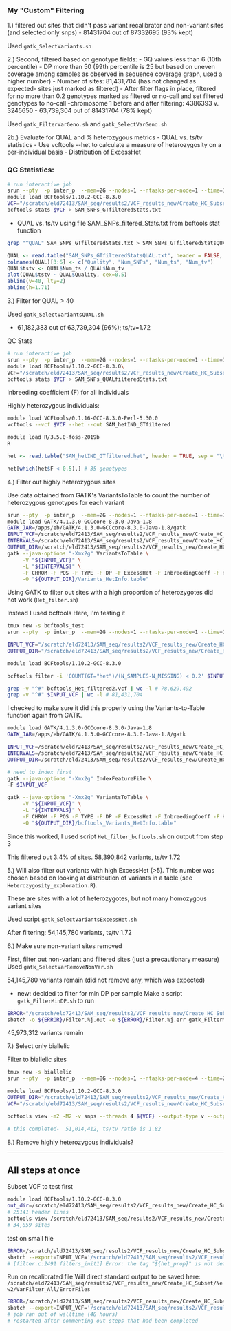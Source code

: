 ### My "Custom" Filtering
1.) filtered out sites that didn't pass variant recalibrator and non-variant sites (and selected only snps)
	- 81431704 out of 87332695 (93% kept)

Used `gatk_SelectVariants.sh`

2.) Second, filtered based on genotype fields:
	- GQ values less than 6 (10th percentile)
	- DP more than 50 (99th percentile is 25 but based on uneven coverage among samples as observed in sequence coverage graph, used a higher number)
	- Number of sites: 81,431,704 (has not changed as expected- sites just marked as filtered)
	- After filter flags in place, filtered for no more than 0.2 genotypes marked as filtered or no-call and set filtered genotypes to no-call
		-chromosome 1 before and after filtering: 4386393 v. 3245650
	- 63,739,304 out of 81431704 (78% kept)

Used `gatk_FilterVarGeno.sh` and `gatk_SelectVarGeno.sh`

2b.) Evaluate for QUAL and % heterozygous metrics
	- QUAL vs. ts/tv statistics
	- Use vcftools --het to calculate a measure of heterozygosity on a per-individual basis
	- Distribution of ExcessHet

### QC Statistics:
```bash
# run interactive job
srun --pty  -p inter_p  --mem=2G --nodes=1 --ntasks-per-node=1 --time=12:00:00 --job-name=qlogin /bin/bash -l # Job 727860
module load BCFtools/1.10.2-GCC-8.3.0
VCF="/scratch/eld72413/SAM_seq/results2/VCF_results_new/Create_HC_Subset/New2/Filter2_122828/Sunflower_SAM_SNP_Calling_GenoFieldFiltered.vcf"
bcftools stats $VCF > SAM_SNPs_GTfilteredStats.txt
```

- QUAL vs. ts/tv
using file SAM_SNPs_filtered_Stats.txt from bcftools stat function
```bash
grep "^QUAL" SAM_SNPs_GTfilteredStats.txt > SAM_SNPs_GTfilteredStatsQUAL.txt
```

```R
QUAL <- read.table("SAM_SNPs_GTfilteredStatsQUAL.txt", header = FALSE, sep = "\t")
colnames(QUAL)[3:6] <- c("Quality", "Num_SNPs", "Num_ts", "Num_tv")
QUAL$tstv <- QUAL$Num_ts / QUAL$Num_tv
plot(QUAL$tstv ~ QUAL$Quality, cex=0.5)
abline(v=40, lty=2)
abline(h=1.71)

```

3.) Filter for QUAL > 40

Used `gatk_SelectVariantsQUAL.sh`

- 61,182,383 out of 63,739,304 (96%); ts/tv=1.72

QC Stats
```bash
# run interactive job
srun --pty  -p inter_p  --mem=2G --nodes=1 --ntasks-per-node=1 --time=12:00:00 --job-name=qlogin /bin/bash -l # Job 728964
module load BCFtools/1.10.2-GCC-8.3.0\
VCF="/scratch/eld72413/SAM_seq/results2/VCF_results_new/Create_HC_Subset/New2/Filter3_123120/Sunflower_SAM_SNP_Calling_QUALFiltered.vcf"
bcftools stats $VCF > SAM_SNPs_QUALfilteredStats.txt
```
Inbreeding coefficient (F) for all individuals

Highly heterozygous individuals:
```bash
module load VCFtools/0.1.16-GCC-8.3.0-Perl-5.30.0
vcftools --vcf $VCF --het --out SAM_hetIND_GTfiltered

module load R/3.5.0-foss-2019b
R
```
```R
het <- read.table("SAM_hetIND_GTfiltered.het", header = TRUE, sep = "\t")

het[which(het$F < 0.5),] # 35 genotypes

```

4.) Filter out highly heterozygous sites

Use data obtained from GATK's VariantsToTable to count the number of heterozygous genotypes for each variant
```bash
srun --pty  -p inter_p  --mem=2G --nodes=1 --ntasks-per-node=1 --time=12:00:00 --job-name=qlogin /bin/bash -l # Job 766736
module load GATK/4.1.3.0-GCCcore-8.3.0-Java-1.8
GATK_JAR=/apps/eb/GATK/4.1.3.0-GCCcore-8.3.0-Java-1.8/gatk
INPUT_VCF=/scratch/eld72413/SAM_seq/results2/VCF_results_new/Create_HC_Subset/New2/Filter1_102120/Sunflower_SAM_SNP_Calling_snps.filtered.vcf
INTERVALS=/scratch/eld72413/SAM_seq/results2/VCF_results_new/Create_HC_Subset/New2/Create_HC_Subset/Intermediates/Genome_Random_Intervals.bed
OUTPUT_DIR=/scratch/eld72413/SAM_seq/results2/VCF_results_new/Create_HC_Subset/New2/Het_Filter_010121
gatk --java-options "-Xmx2g" VariantsToTable \
     -V "${INPUT_VCF}" \
     -L "${INTERVALS}" \
     -F CHROM -F POS -F TYPE -F DP -F ExcessHet -F InbreedingCoeff -F HET -F HOM-REF -F HOM-VAR -F NCALLED \
     -O "${OUTPUT_DIR}/Variants_HetInfo.table"
```

Using GATK to filter out sites with a high proportion of heterozygotes did not work (`Het_filter.sh`)

Instead I used bcftools
Here, I'm testing it
```bash
tmux new -s bcftools_test
srun --pty  -p inter_p  --mem=2G --nodes=1 --ntasks-per-node=1 --time=12:00:00 --job-name=qlogin /bin/bash -l

INPUT_VCF="/scratch/eld72413/SAM_seq/results2/VCF_results_new/Create_HC_Subset/New2/Het_Filter_010121/Sunflower_SAM_SNP_Calling_HetFieldFiltered.vcf"
OUTPUT_DIR="/scratch/eld72413/SAM_seq/results2/VCF_results_new/Create_HC_Subset/New2/Het_Filter_010121/test_bcftools"

module load BCFtools/1.10.2-GCC-8.3.0

bcftools filter -i 'COUNT(GT="het")/(N_SAMPLES-N_MISSING) < 0.2' $INPUT_VCF -o ${OUTPUT_DIR}/bcftools_Het_filtered2.vcf

grep -v "^#" bcftools_Het_filtered2.vcf | wc -l # 78,629,492
grep -v "^#" $INPUT_VCF | wc -l # 81,431,704
```

I checked to make sure it did this properly using the Variants-to-Table function again from GATK.

```bash
module load GATK/4.1.3.0-GCCcore-8.3.0-Java-1.8
GATK_JAR=/apps/eb/GATK/4.1.3.0-GCCcore-8.3.0-Java-1.8/gatk

INPUT_VCF=/scratch/eld72413/SAM_seq/results2/VCF_results_new/Create_HC_Subset/New2/Het_Filter_010121/test_bcftools/bcftools_Het_filtered2.vcf
INTERVALS=/scratch/eld72413/SAM_seq/results2/VCF_results_new/Create_HC_Subset/New2/Create_HC_Subset/Intermediates/Genome_Random_Intervals.bed
OUTPUT_DIR=/scratch/eld72413/SAM_seq/results2/VCF_results_new/Create_HC_Subset/New2/Het_Filter_010121/test_bcftools

# need to index first
gatk --java-options "-Xmx2g" IndexFeatureFile \
-F $INPUT_VCF

gatk --java-options "-Xmx2g" VariantsToTable \
     -V "${INPUT_VCF}" \
     -L "${INTERVALS}" \
     -F CHROM -F POS -F TYPE -F DP -F ExcessHet -F InbreedingCoeff -F HET -F HOM-REF -F HOM-VAR -F NCALLED \
     -O "${OUTPUT_DIR}/bcftools_Variants_HetInfo.table"
```

Since this worked, I used script `Het_filter_bcftools.sh` on output from step 3

This filtered out 3.4% of sites. 
58,390,842 variants, ts/tv 1.72

5.) Will also filter out variants with high ExcessHet (>5). This number was chosen based on looking at distribution of variants in a table (see `Heterozygosity_exploration.R`).

These are sites with a lot of heterozygotes, but not many homozygous variant sites

Used script `gatk_SelectVariantsExcessHet.sh`

After filtering:
54,145,780 variants, ts/tv 1.72

6.) Make sure non-variant sites removed

First, filter out non-variant and filtered sites (just a precautionary measure)
Used `gatk_SelectVarRemoveNonVar.sh`

54,145,780 variants remain (did not remove any, which was expected)

* new: decided to filter for min DP per sample
Make a script `gatk_FilterMinDP.sh` to run
```bash
ERROR="/scratch/eld72413/SAM_seq/results2/VCF_results_new/Create_HC_Subset/New2/Filter7_020921"
sbatch -o ${ERROR}/Filter.%j.out -e ${ERROR}/Filter.%j.err gatk_FilterMinDP.sh #1542394
```
45,973,312 variants remain

7.) Select only biallelic

Filter to biallelic sites
```bash
tmux new -s biallelic
srun --pty  -p inter_p  --mem=8G --nodes=1 --ntasks-per-node=4 --time=24:00:00 --job-name=qlogin /bin/bash -l #1027883

module load BCFtools/1.10.2-GCC-8.3.0
OUTPUT_DIR="/scratch/eld72413/SAM_seq/results2/VCF_results_new/Create_HC_Subset/New2/Filter6_011221/Biallelic"
VCF="/scratch/eld72413/SAM_seq/results2/VCF_results_new/Create_HC_Subset/New2/Filter6_011221/Sunflower_SAM_SNP_Calling_Final_Filtered.vcf"

bcftools view -m2 -M2 -v snps --threads 4 ${VCF} --output-type v --output-file ${OUTPUT_DIR}/Sunflower_SAM_SNP_Calling_BIALLELIC.vcf

# this completed-  51,014,412, ts/tv ratio is 1.82
```


8.) Remove highly heterozygous individuals?


----

## All steps at once

Subset VCF to test first
```bash
module load BCFtools/1.10.2-GCC-8.3.0
out_dir=/scratch/eld72413/SAM_seq/results2/VCF_results_new/Create_HC_Subset/New2/VarFilter_All/Test
# 25141 header lines
bcftools view /scratch/eld72413/SAM_seq/results2/VCF_results_new/Create_HC_Subset/New2/Variant_Recalibrator/Sunflower_SAM_SNP_Calling_snps.recalibrated.vcf.gz | head -60000 > ${out_dir}/Test.vcf
# 34,859 sites
```

test on small file
```bash
ERROR=/scratch/eld72413/SAM_seq/results2/VCF_results_new/Create_HC_Subset/New2/VarFilter_All/Test/ErrorFiles
sbatch --export=INPUT_VCF='/scratch/eld72413/SAM_seq/results2/VCF_results_new/Create_HC_Subset/New2/VarFilter_All/Test/Test.vcf' -o ${ERROR}/Filter.%j.out -e ${ERROR}/Filter.%j.err Filter_AllSteps.sh #1542038
# [filter.c:2491 filters_init1] Error: the tag "${het_prop}" is not defined in the VCF header
```

Run on recalibrated file
Will direct standard output to be saved here:
`/scratch/eld72413/SAM_seq/results2/VCF_results_new/Create_HC_Subset/New2/VarFilter_All/ErrorFiles`

```bash
ERROR=/scratch/eld72413/SAM_seq/results2/VCF_results_new/Create_HC_Subset/New2/VarFilter_All/ErrorFiles
sbatch --export=INPUT_VCF='/scratch/eld72413/SAM_seq/results2/VCF_results_new/Create_HC_Subset/New2/Variant_Recalibrator/Sunflower_SAM_SNP_Calling_snps.recalibrated.vcf.gz' -o ${ERROR}/Filter.%j.out -e ${ERROR}/Filter.%j.err Filter_AllSteps.sh #1542380
# job ran out of walltime (48 hours)
# restarted after commenting out steps that had been completed

```